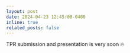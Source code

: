 ```yaml
---
layout: post
date: 2024-04-23 12:45:00-0400
inline: true
related_posts: false
---
```


TPR submission and presentation is very soon 🔥

